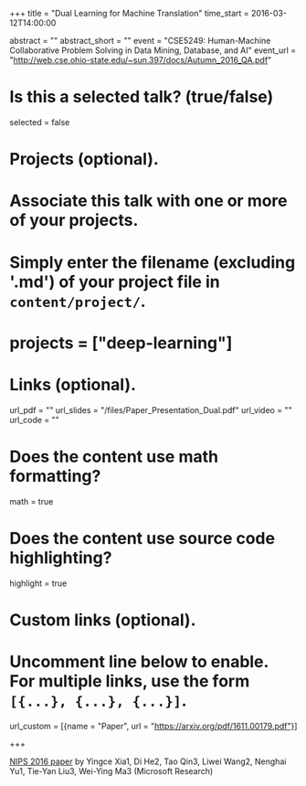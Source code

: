 +++
title = "Dual Learning for Machine Translation"
time_start = 2016-03-12T14:00:00  

abstract = ""
abstract_short = ""
event = "CSE5249: Human-Machine Collaborative Problem Solving in Data Mining, Database, and AI"
event_url = "http://web.cse.ohio-state.edu/~sun.397/docs/Autumn_2016_QA.pdf"

# Is this a selected talk? (true/false)
selected = false

# Projects (optional).
#   Associate this talk with one or more of your projects.
#   Simply enter the filename (excluding '.md') of your project file in `content/project/`.
# projects = ["deep-learning"]

# Links (optional).
url_pdf = ""
url_slides = "/files/Paper_Presentation_Dual.pdf"
url_video = ""
url_code = ""

# Does the content use math formatting?
math = true

# Does the content use source code highlighting?
highlight = true


# Custom links (optional).
#   Uncomment line below to enable. For multiple links, use the form `[{...}, {...}, {...}]`.
url_custom = [{name = "Paper", url = "https://arxiv.org/pdf/1611.00179.pdf"}]

+++

[NIPS 2016 paper](https://arxiv.org/pdf/1611.00179.pdf) by Yingce Xia1, Di He2, Tao Qin3, Liwei Wang2, Nenghai Yu1, Tie-Yan Liu3, Wei-Ying Ma3 (Microsoft Research)
